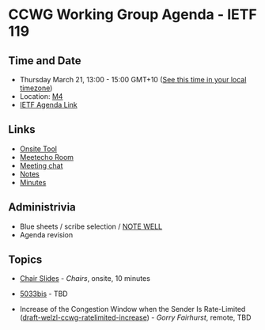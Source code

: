# CCWG Working Group Agenda - IETF 119

## Time and Date

* Thursday March 21, 13:00 - 15:00 GMT+10 ([See this time in your local timezone](https://www.timeanddate.com/worldclock/fixedtime.html?msg=CCWG+at+IETF+119&iso=20240321T13&p1=47&ah=2))
* Location: [M4](https://datatracker.ietf.org/meeting/119/floor-plan?room=m4)
* [IETF Agenda Link](https://datatracker.ietf.org/meeting/119/agenda/?show=ccwg)

## Links

* [Onsite Tool](https://meetings.conf.meetecho.com/onsite119/?group=ccwg&short=ccwg&item=1)
* [Meetecho Room](https://meetings.conf.meetecho.com/ietf119/?group=ccwg&short=ccwg&item=1)
* [Meeting chat](https://zulip.ietf.org/#narrow/stream/ccwg)
* [Notes](https://notes.ietf.org/notes-ietf-119-ccwg)
* [Minutes](https://datatracker.ietf.org/doc/minutes-119-ccwg/)

## Administrivia

* Blue sheets / scribe selection / [NOTE WELL](https://www.ietf.org/about/note-well.html) 
* Agenda revision

## Topics

- [Chair Slides]((https://datatracker.ietf.org/doc/url)) - _Chairs_, onsite, 10 minutes

- [5033bis](https://datatracker.ietf.org/doc/draft-ietf-ccwg-rfc5033bis/) - TBD

- Increase of the Congestion Window when the Sender Is Rate-Limited ([draft-welzl-ccwg-ratelimited-increase](https://datatracker.ietf.org/doc/draft-welzl-ccwg-ratelimited-increase/)) - _Gorry Fairhurst_, remote, TBD
